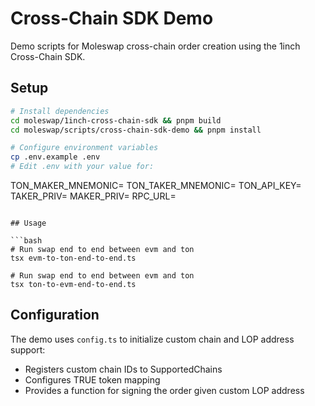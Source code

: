 # Cross-Chain SDK Demo

Demo scripts for Moleswap cross-chain order creation using the 1inch Cross-Chain SDK.

## Setup

```bash
# Install dependencies
cd moleswap/1inch-cross-chain-sdk && pnpm build
cd moleswap/scripts/cross-chain-sdk-demo && pnpm install

# Configure environment variables
cp .env.example .env
# Edit .env with your value for:
```
TON_MAKER_MNEMONIC=
TON_TAKER_MNEMONIC=
TON_API_KEY=
TAKER_PRIV=
MAKER_PRIV=
RPC_URL=
```

## Usage  

```bash
# Run swap end to end between evm and ton
tsx evm-to-ton-end-to-end.ts

# Run swap end to end between evm and ton
tsx ton-to-evm-end-to-end.ts
```

## Configuration

The demo uses `config.ts` to initialize custom chain and LOP address support:

- Registers custom chain IDs to SupportedChains
- Configures TRUE token mapping
- Provides a function for signing the order given custom LOP address
